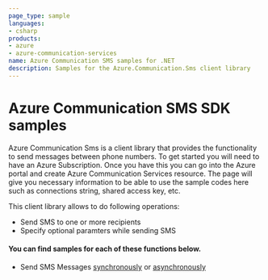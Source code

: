 ```yaml
---
page_type: sample
languages:
- csharp
products:
- azure
- azure-communication-services
name: Azure Communication SMS samples for .NET
description: Samples for the Azure.Communication.Sms client library
---
```


# Azure Communication SMS SDK samples

Azure Communication Sms is a client library that provides the functionality to send messages between phone numbers.
To get started you will need to have an Azure Subscription. Once you have this you can go into the Azure portal and create Azure Communication Services resource. The page will give you necessary information to be able to use the sample codes here such as connections string, shared access key, etc.

This client library allows to do following operations:
 - Send SMS to one or more recipients
 - Specify optional paramters while sending SMS

 #### You can find samples for each of these functions below.
 - Send SMS Messages [synchronously][sample_sms] or [asynchronously][sample_sms_async]
 
<!-- LINKS -->
[sample_sms]: https://github.com/Azure/azure-sdk-for-net/tree/main/sdk/communication/Azure.Communication.Sms/samples/Sample1_SendSms.md
[sample_sms_async]: https://github.com/Azure/azure-sdk-for-net/tree/main/sdk/communication/Azure.Communication.Sms/samples/Sample1_SendSmsAsync.md